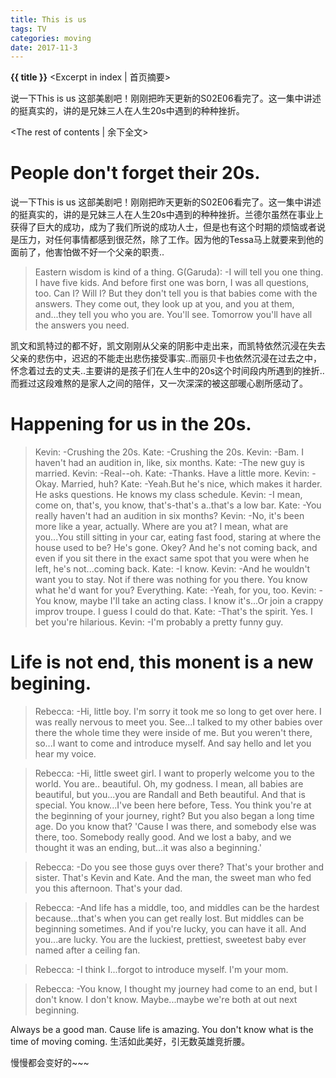 ```yaml
---
title: This is us
tags: TV
categories: moving
date: 2017-11-3
---
```

**{{ title }}** <Excerpt in index | 首页摘要>

说一下This is us 这部美剧吧！刚刚把昨天更新的S02E06看完了。这一集中讲述的挺真实的，讲的是兄妹三人在人生20s中遇到的种种挫折。
<!-- more -->
<The rest of contents | 余下全文>
# People don't forget their 20s.
说一下This is us 这部美剧吧！刚刚把昨天更新的S02E06看完了。这一集中讲述的挺真实的，讲的是兄妹三人在人生20s中遇到的种种挫折。兰德尔虽然在事业上获得了巨大的成功，成为了我们所说的成功人士，但是也有这个时期的烦恼或者说是压力，对任何事情都感到很茫然，除了工作。因为他的Tessa马上就要来到他的面前了，他害怕做不好一个父亲的职责..
>Eastern wisdom is kind of a thing.
>G(Garuda): -I will tell you one thing. I have five kids. And before first one was born, I was all questions, too. Can I? Will I? But they don't tell you is that babies come with the answers. They come out, they look up at you, and you at them, and...they tell you who you are. You'll see. Tomorrow you'll have all the answers you need.

凯文和凯特过的都不好，凯文刚刚从父亲的阴影中走出来，而凯特依然沉浸在失去父亲的悲伤中，迟迟的不能走出悲伤接受事实..而丽贝卡也依然沉浸在过去之中，怀念着过去的丈夫..主要讲的是孩子们在人生中的20s这个时间段内所遇到的挫折..而捱过这段难熬的是家人之间的陪伴，又一次深深的被这部暖心剧所感动了。

# Happening for us in the 20s.
>Kevin: -Crushing the 20s.
>Kate: -Crushing the 20s.
>Kevin: -Bam. I haven't had an audition in, like, six months.
>Kate: -The new guy is married.
>Kevin: -Real--oh.
>Kate: -Thanks. Have a little more.
>Kevin: -Okay. Married, huh?
>Kate: -Yeah.But he's nice, which makes it harder. He asks questions. He knows my class schedule.
>Kevin: -I mean, come on, that's, you know, that's-that's a..that's a low bar.
>Kate: -You really haven't had an audition in six months?
>Kevin: -No, it's been more like a year, actually. Where are you at? I mean, what are you...You still sitting in your car, eating fast food, staring at where the house used to be? He's gone. Okey? And he's not coming back, and even if you sit there in the exact same spot that you were when he left, he's not...coming back.
>Kate: -I know.
>Kevin: -And he wouldn't want you to stay. Not if there was nothing for you there. You know what he'd want for you? Everything.
>Kate: -Yeah, for you, too.
>Kevin: -You know, maybe I'll take an acting class. I know it's...Or join a crappy improv troupe. I guess I could do that.
>Kate: -That's the spirit. Yes. I bet you're hilarious.
>Kevin: -I'm probably a pretty funny guy.

# Life is not end, this monent is a new begining.
>Rebecca: -Hi, little boy. I'm sorry it took me so long to get over here. I was really nervous to meet you. See...I talked to my other babies over there the whole time they were inside of me. But you weren't there, so...I want to come and introduce myself. And say hello and let you hear my voice.

>Rebecca: -Hi, little sweet girl. I want to properly welcome you to the world. You are.. beautiful. Oh, my godness. I mean, all babies are beautiful, but you...you are Randall and Beth beautiful. And that is special. You know...I've been here before, Tess. You think you're at the beginning of your journey, right? But you also began a long time age. Do you know that? 'Cause I was there, and somebody else was there, too. Somebody really good. And we lost a baby, and we thought it was an ending, but...it was also a beginning.'

>Rebecca: -Do you see those guys over there? That's your brother and sister. That's Kevin and Kate. And the man, the sweet man who fed you this afternoon. That's your dad.

>Rebecca: -And life has a middle, too, and middles can be the hardest because...that's when you can get really lost. But middles can be beginning sometimes. And if you're lucky, you can have it all. And you...are lucky. You are the luckiest, prettiest, sweetest baby ever named after a ceiling fan.

>Rebecca: -I think I...forgot to introduce myself. I'm your mom.

>Rebecca: -You know, I thought my journey had come to an end, but I don't know. I don't know. Maybe...maybe we're both at out next beginning.

Always be a good man. Cause life is amazing. You don't know what is the time of moving coming.
生活如此美好，引无数英雄竞折腰。

慢慢都会变好的~~~